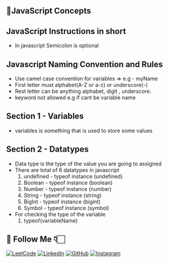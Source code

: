 ## 🚀JavaScript Concepts

## JavaScript Instructions in short

- In javascript Semicolon is optional

## Javascript Naming Convention and Rules

- Use camel case convention for variables => e.g - myName
- First letter must alphabet(A-Z or a-z) or underscore(-)
- Rest letter can be anything alphabet, digit , underscore.
- keyword not allowed e.g if cant be variable name

## Section 1 - Variables

- variables is something that is used to store some values

## Section 2 - Datatypes

- Data type is the type of the value you are going to assigned
- There are total of 6 datatypes in javascript
    1. undefined  - typeof instance (undefined)
    2. Boolean  - typeof instance (boolean)
    3. Number - typeof instance (number)
    4. String - typeof instance (string)   
    5. BigInt - typeof instance (bigint)
    6. Symbol - typeof instance (symbol)
- For checking the type of the variable
    1. typeof(variableName)




## 🔗 Follow Me 👇🏻

[![LeetCode](https://img.shields.io/badge/LEETCODE-000000?style=for-the-badge&logo=LeetCode&logoColor=#d16c06)](https://leetcode.com/Amul-Sharma/)
[![LinkedIn](https://img.shields.io/badge/linkedin-%230077B5.svg?style=for-the-badge&logo=linkedin&logoColor=white)](https://www.linkedin.com/in/amulsharma12/)
[![GitHub](https://img.shields.io/badge/github-%23121011.svg?style=for-the-badge&logo=github&logoColor=white)](https://github.com/AmulSharma12)
[![Instagram](https://img.shields.io/badge/Instagram-%23E4405F.svg?style=for-the-badge&logo=Instagram&logoColor=white)](https://www.instagram.com/amul_op____/)
